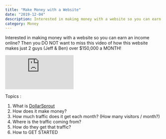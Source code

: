 ```yaml
---
title: "Make Money with a Website"
date: "2019-12-04"
description: Interested in making money with a website so you can earn an income online? 
category: Money
---
```


Interested in making money with a website so you can earn an income online? Then you DO NOT want to miss this video of how this website makes just 2 guys  (Jeff & Ben) over $150,000 a MONTH!

<iframe width="220" height="110" src="https://www.youtube.com/embed/E0y-YL4tmb4" frameborder="0" allowfullscreen></iframe>

Topics :
1. What is [DollarSprout]( https://www.dollarsprout.com/ )
2. How does it make money?
3. How much traffic does it get each month? (How many visitors / month?)
4. Where is the traffic coming from?
5. How do they get that traffic?
6. How to GET STARTED